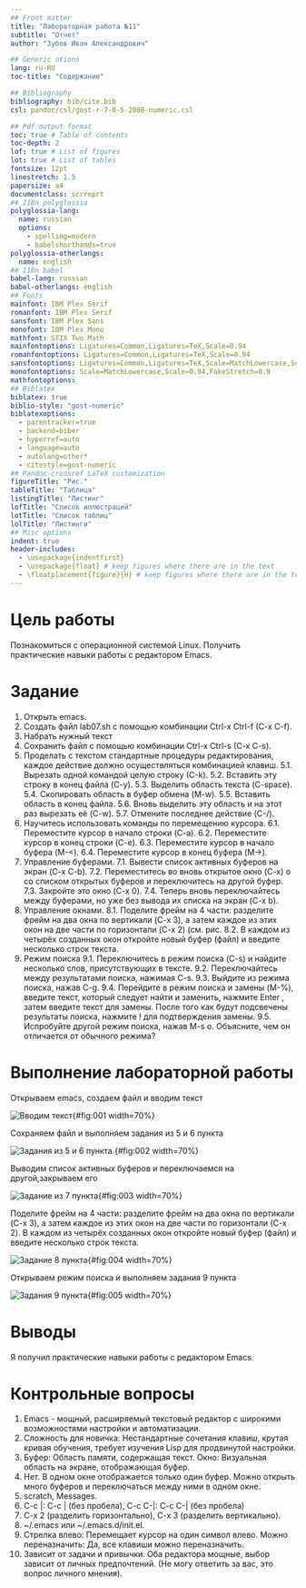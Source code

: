```yaml
---
## Front matter
title: "Лабораторная работа №11"
subtitle: "Отчет"
author: "Зубов Иван Александрович"

## Generic otions
lang: ru-RU
toc-title: "Содержание"

## Bibliography
bibliography: bib/cite.bib
csl: pandoc/csl/gost-r-7-0-5-2008-numeric.csl

## Pdf output format
toc: true # Table of contents
toc-depth: 2
lof: true # List of figures
lot: true # List of tables
fontsize: 12pt
linestretch: 1.5
papersize: a4
documentclass: scrreprt
## I18n polyglossia
polyglossia-lang:
  name: russian
  options:
	- spelling=modern
	- babelshorthands=true
polyglossia-otherlangs:
  name: english
## I18n babel
babel-lang: russian
babel-otherlangs: english
## Fonts
mainfont: IBM Plex Serif
romanfont: IBM Plex Serif
sansfont: IBM Plex Sans
monofont: IBM Plex Mono
mathfont: STIX Two Math
mainfontoptions: Ligatures=Common,Ligatures=TeX,Scale=0.94
romanfontoptions: Ligatures=Common,Ligatures=TeX,Scale=0.94
sansfontoptions: Ligatures=Common,Ligatures=TeX,Scale=MatchLowercase,Scale=0.94
monofontoptions: Scale=MatchLowercase,Scale=0.94,FakeStretch=0.9
mathfontoptions:
## Biblatex
biblatex: true
biblio-style: "gost-numeric"
biblatexoptions:
  - parentracker=true
  - backend=biber
  - hyperref=auto
  - language=auto
  - autolang=other*
  - citestyle=gost-numeric
## Pandoc-crossref LaTeX customization
figureTitle: "Рис."
tableTitle: "Таблица"
listingTitle: "Листинг"
lofTitle: "Список иллюстраций"
lotTitle: "Список таблиц"
lolTitle: "Листинги"
## Misc options
indent: true
header-includes:
  - \usepackage{indentfirst}
  - \usepackage{float} # keep figures where there are in the text
  - \floatplacement{figure}{H} # keep figures where there are in the text
---
```


# Цель работы

Познакомиться с операционной системой Linux. Получить практические навыки работы с редактором Emacs.

# Задание

1. Открыть emacs.
2. Создать файл lab07.sh с помощью комбинации Ctrl-x Ctrl-f (C-x C-f).
3. Набрать нужный текст
4. Сохранить файл с помощью комбинации Ctrl-x Ctrl-s (C-x C-s).
5. Проделать с текстом стандартные процедуры редактирования, каждое действие должно осуществляться комбинацией клавиш.
5.1. Вырезать одной командой целую строку (С-k).
5.2. Вставить эту строку в конец файла (C-y).
5.3. Выделить область текста (C-space).
5.4. Скопировать область в буфер обмена (M-w).
5.5. Вставить область в конец файла.
5.6. Вновь выделить эту область и на этот раз вырезать её (C-w).
5.7. Отмените последнее действие (C-/).
6. Научитесь использовать команды по перемещению курсора.
6.1. Переместите курсор в начало строки (C-a).
6.2. Переместите курсор в конец строки (C-e).
6.3. Переместите курсор в начало буфера (M-<).
6.4. Переместите курсор в конец буфера (M->).
7. Управление буферами.
7.1. Вывести список активных буферов на экран (C-x C-b).
7.2. Переместитесь во вновь открытое окно (C-x) o со списком открытых буферов
и переключитесь на другой буфер.
7.3. Закройте это окно (C-x 0).
7.4. Теперь вновь переключайтесь между буферами, но уже без вывода их списка на
экран (C-x b).
8. Управление окнами.
8.1. Поделите фрейм на 4 части: разделите фрейм на два окна по вертикали (C-x 3),
а затем каждое из этих окон на две части по горизонтали (C-x 2) (см. рис.
8.2. В каждом из четырёх созданных окон откройте новый буфер (файл) и введите
несколько строк текста.
9. Режим поиска
9.1. Переключитесь в режим поиска (C-s) и найдите несколько слов, присутствующих
в тексте.
9.2. Переключайтесь между результатами поиска, нажимая C-s.
9.3. Выйдите из режима поиска, нажав C-g.
9.4. Перейдите в режим поиска и замены (M-%), введите текст, который следует найти
и заменить, нажмите Enter , затем введите текст для замены. После того как будут
подсвечены результаты поиска, нажмите ! для подтверждения замены.
9.5. Испробуйте другой режим поиска, нажав M-s o. Объясните, чем он отличается от
обычного режима?


# Выполнение лабораторной работы

Открываем emacs, создаем файл и вводим текст

![Вводим текст](image/1.png){#fig:001 width=70%}

Сохраняем файл и выполняем задания из 5 и 6 пункта

![Задания из 5 и 6 пункта.](image/2.png){#fig:002 width=70%}

Выводим список активных буферов и переключаемся на другой,закрываем его

![Задание из 7 пункта](image/3.png){#fig:003 width=70%}

Поделите фрейм на 4 части: разделите фрейм на два окна по вертикали (C-x 3), а затем каждое из этих окон на две части по горизонтали (C-x 2). В каждом из четырёх созданных окон откройте новый буфер (файл) и введите
несколько строк текста.

![Задание 8 пункта](image/4.png){#fig:004 width=70%}

Открываем режим поиска и выполняем задания 9 пункта

![Задания 9 пункта](image/5.png){#fig:005 width=70%}

# Выводы

Я получил практические навыки работы с редактором Emacs.

# Контрольные вопросы

1. Emacs - мощный, расширяемый текстовый редактор с широкими возможностями настройки и автоматизации.
2. Сложность для новичка: Нестандартные сочетания клавиш, крутая кривая обучения, требует изучения Lisp для продвинутой настройки.
3. Буфер: Область памяти, содержащая текст. Окно: Визуальная область на экране, отображающая буфер.
4. Нет. В одном окне отображается только один буфер. Можно открыть много буферов и переключаться между ними в одном окне.
5. scratch, Messages.
6. C-c |: C-c | (без пробела), C-c C-|: C-c C-| (без пробела)
7. C-x 2 (разделить горизонтально), C-x 3 (разделить вертикально).
8. ~/.emacs или ~/.emacs.d/init.el.
9. Стрелка влево: Перемещает курсор на один символ влево. Можно переназначить: Да, все клавиши можно переназначить.
10. Зависит от задачи и привычки. Оба редактора мощные, выбор зависит от личных предпочтений. (Не могу ответить за вас, это вопрос личного мнения).
